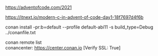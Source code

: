 https://adventofcode.com/2021

https://itnext.io/modern-c-in-advent-of-code-day1-18f7697d4f6b

conan install -pr:b=default --profile default-abi11 -s build_type=Debug ../conanfile.txt

conan remote list                                                         
conancenter: https://center.conan.io [Verify SSL: True]
